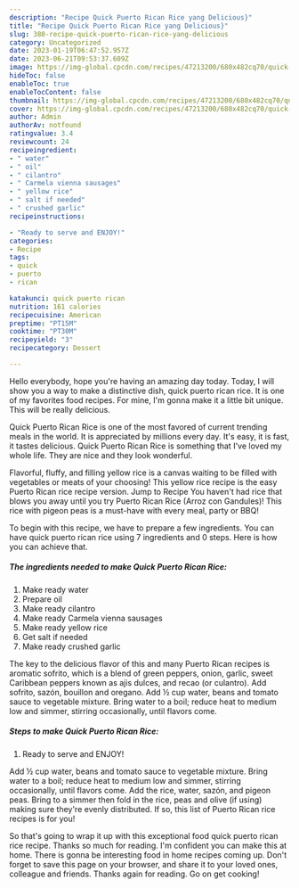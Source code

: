 ```yaml
---
description: "Recipe Quick Puerto Rican Rice yang Delicious}"
title: "Recipe Quick Puerto Rican Rice yang Delicious}"
slug: 380-recipe-quick-puerto-rican-rice-yang-delicious
category: Uncategorized
date: 2023-01-19T06:47:52.957Z
date: 2023-06-21T09:53:37.609Z
image: https://img-global.cpcdn.com/recipes/47213200/680x482cq70/quick-puerto-rican-rice-recipe-main-photo.jpg
hideToc: false
enableToc: true
enableTocContent: false
thumbnail: https://img-global.cpcdn.com/recipes/47213200/680x482cq70/quick-puerto-rican-rice-recipe-main-photo.jpg
cover: https://img-global.cpcdn.com/recipes/47213200/680x482cq70/quick-puerto-rican-rice-recipe-main-photo.jpg
author: Admin
authorAv: notfound
ratingvalue: 3.4
reviewcount: 24
recipeingredient:
- " water"
- " oil"
- " cilantro"
- " Carmela vienna sausages"
- " yellow rice"
- " salt if needed"
- " crushed garlic"
recipeinstructions:

- "Ready to serve and ENJOY!"
categories:
- Recipe
tags:
- quick
- puerto
- rican

katakunci: quick puerto rican 
nutrition: 161 calories
recipecuisine: American
preptime: "PT15M"
cooktime: "PT30M"
recipeyield: "3"
recipecategory: Dessert

---
```



Hello everybody, hope you're having an amazing day today. Today, I will show you a way to make a distinctive dish, quick puerto rican rice. It is one of my favorites food recipes. For mine, I'm gonna make it a little bit unique. This will be really delicious.

Quick Puerto Rican Rice is one of the most favored of current trending meals in the world. It is appreciated by millions every day. It's easy, it is fast, it tastes delicious. Quick Puerto Rican Rice is something that I've loved my whole life. They are nice and they look wonderful.

Flavorful, fluffy, and filling yellow rice is a canvas waiting to be filled with vegetables or meats of your choosing! This yellow rice recipe is the easy Puerto Rican rice recipe version. Jump to Recipe You haven&#39;t had rice that blows you away until you try Puerto Rican Rice (Arroz con Gandules)! This rice with pigeon peas is a must-have with every meal, party or BBQ!


To begin with this recipe, we have to prepare a few ingredients. You can have quick puerto rican rice using 7 ingredients and 0 steps. Here is how you can achieve that.

<!--inarticleads1-->

##### The ingredients needed to make Quick Puerto Rican Rice:

1. Make ready  water
1. Prepare  oil
1. Make ready  cilantro
1. Make ready  Carmela vienna sausages
1. Make ready  yellow rice
1. Get  salt if needed
1. Make ready  crushed garlic


The key to the delicious flavor of this and many Puerto Rican recipes is aromatic sofrito, which is a blend of green peppers, onion, garlic, sweet Caribbean peppers known as ajis dulces, and recao (or culantro). Add sofrito, sazón, bouillon and oregano. Add ½ cup water, beans and tomato sauce to vegetable mixture. Bring water to a boil; reduce heat to medium low and simmer, stirring occasionally, until flavors come. 

<!--inarticleads2-->

##### Steps to make Quick Puerto Rican Rice:


1. Ready to serve and ENJOY!

Add ½ cup water, beans and tomato sauce to vegetable mixture. Bring water to a boil; reduce heat to medium low and simmer, stirring occasionally, until flavors come. Add the rice, water, sazón, and pigeon peas. Bring to a simmer then fold in the rice, peas and olive (if using) making sure they&#39;re evenly distributed. If so, this list of Puerto Rican rice recipes is for you! 

So that's going to wrap it up with this exceptional food quick puerto rican rice recipe. Thanks so much for reading. I'm confident you can make this at home. There is gonna be interesting food in home recipes coming up. Don't forget to save this page on your browser, and share it to your loved ones, colleague and friends. Thanks again for reading. Go on get cooking!
